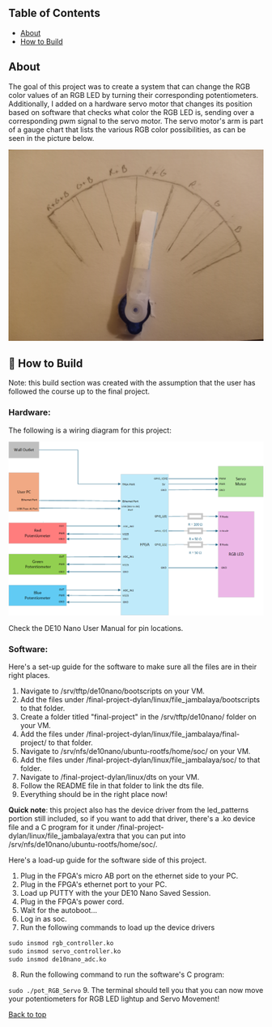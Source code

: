 ## Table of Contents
- [About](#-about)
- [How to Build](#-how-to-build)


## About

The goal of this project was to create a system that can change the RGB color values of an RGB LED by turning their corresponding potentiometers. Additionally, I added on a hardware servo motor that changes its position based on software that checks what color the RGB LED is, sending over a corresponding pwm signal to the servo motor. The servo motor's arm is part of a gauge chart that lists the various RGB color possibilities, as can be seen in the picture below.

![cool_pic](assets/chart_pic.jpg)

## 📝 How to Build

Note: this build section was created with the assumption that the user has followed the course up to the final project.

### Hardware:

The following is a wiring diagram for this project:

![wiring_dg](assets/467_FP_wiring.png)

Check the DE10 Nano User Manual for pin locations.

### Software:

Here's a set-up guide for the software to make sure all the files are in their right places.

1. Navigate to /srv/tftp/de10nano/bootscripts on your VM.
2. Add the files under /final-project-dylan/linux/file_jambalaya/bootscripts to that folder.
3. Create a folder titled "final-project" in the /srv/tftp/de10nano/ folder on your VM.
4. Add the files under /final-project-dylan/linux/file_jambalaya/final-project/ to that folder.
5. Navigate to /srv/nfs/de10nano/ubuntu-rootfs/home/soc/ on your VM.
6. Add the files under /final-project-dylan/linux/file_jambalaya/soc/ to that folder.
7. Navigate to /final-project-dylan/linux/dts on your VM. 
8. Follow the README file in that folder to link the dts file.
9. Everything should be in the right place now!

**Quick note**: this project also has the device driver from the led_patterns portion still included, so if you want to add that driver, there's a .ko device file and a C program for it under /final-project-dylan/linux/file_jambalaya/extra that you can put into /srv/nfs/de10nano/ubuntu-rootfs/home/soc/.

Here's a load-up guide for the software side of this project.

1. Plug in the FPGA's micro AB port on the ethernet side to your PC.
2. Plug in the FPGA's ethernet port to your PC.
3. Load up PUTTY with the your DE10 Nano Saved Session.
4. Plug in the FPGA's power cord.
5. Wait for the autoboot...
6. Log in as soc.
7. Run the following commands to load up the device drivers
```
sudo insmod rgb_controller.ko
sudo insmod servo_controller.ko
sudo insmod de10nano_adc.ko
```
8. Run the following command to run the software's C program:

` sudo ./pot_RGB_Servo `
9. The terminal should tell you that you can now move your potentiometers for RGB LED lightup and Servo Movement!

[Back to top](#top)